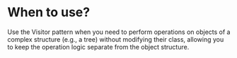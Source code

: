 # When to use?
Use the Visitor pattern when you need to perform operations on objects of a complex structure (e.g., a tree) without modifying their class, allowing you to keep the operation logic separate from the object structure.